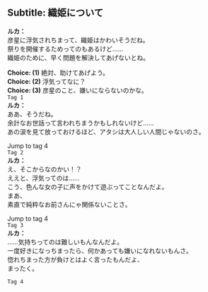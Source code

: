 # 

  
## Subtitle: 織姫について
  
**ルカ：**  
彦星に浮気されちまって、織姫はかわいそうだね。  
祭りを開催するためってのもあるけど……  
織姫のために、早く問題を解決してあげないとね。  
  
**Choice: (1)**  絶対、助けてあげよう。  
**Choice: (2)**  浮気ってなに？  
**Choice: (3)**  彦星のこと、嫌いにならないのかな。  
`Tag 1`  
**ルカ：**  
ああ、そうだね。  
余計なお世話って言われちまうかもしれないけど……  
あの涙を見て放っておけるほど、アタシは大人しい人間じゃないのさ。  
  
Jump to tag 4  
`Tag 2`  
**ルカ：**  
え、そこからなのかい！？  
ええと、浮気ってのは……  
こう、色んな女の子に声をかけて遊ぶってことなんだよ。  
まあ、  
素直で純粋なお前さんにゃ関係ないことさ。  
  
Jump to tag 4  
`Tag 3`  
**ルカ：**  
……気持ちってのは難しいもんなんだよ。  
一度好きになっちまったら、何かあっても嫌いになれないもんさ。  
惚れちまった方が負けとはよく言ったもんだよ、  
まったく。  
  
`Tag 4`  
